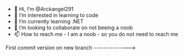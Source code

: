 - 👋 Hi, I’m @Arckangel291
- 👀 I’m interested in learning to code
- 🌱 I’m currently learning .NET
- 💞️ I’m looking to collaborate on not beeing a noob
- 📫 How to reach me - I am a noob - so you do not need to reach me

<!---
Arckangel291/Arckangel291 is a ✨ special ✨ repository because its `README.md` (this file) appears on your GitHub profile.
You can click the Preview link to take a look at your changes.
--->
First commit version on new branch
--------------->

